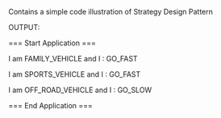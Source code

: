 Contains a simple code illustration of Strategy Design Pattern

OUTPUT:

=== Start Application ===

I am FAMILY_VEHICLE and I : GO_FAST

I am SPORTS_VEHICLE and I : GO_FAST

I am OFF_ROAD_VEHICLE and I : GO_SLOW

=== End Application ===
